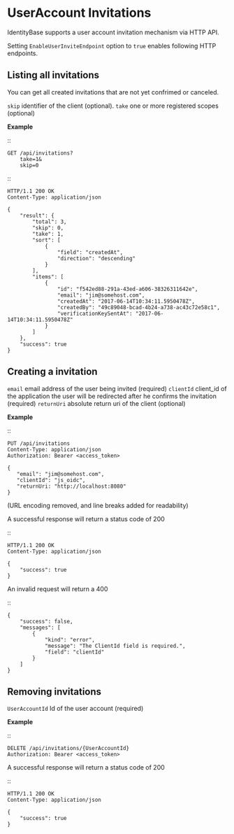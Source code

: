 # UserAccount Invitations

IdentityBase supports a user account invitation mechanism via HTTP API.

Setting `EnableUserInviteEndpoint` option to `true` enables following HTTP endpoints.

## Listing all invitations

You can get all created invitations that are not yet confrimed or canceled.

``skip``
    identifier of the client (optional).
``take``
    one or more registered scopes (optional)

**Example**

::

    GET /api/invitations?
        take=1&
        skip=0

::

    HTTP/1.1 200 OK
    Content-Type: application/json

    {
        "result": {
            "total": 3,
            "skip": 0,
            "take": 1,
            "sort": [
                {
                    "field": "createdAt",
                    "direction": "descending"
                }
            ],
            "items": [
                {
                    "id": "f542ed88-291a-43ed-a606-38326311642e",
                    "email": "jim@somehost.com",
                    "createdAt": "2017-06-14T10:34:11.5950478Z",
                    "createdBy": "49c89048-bcad-4b24-a738-ac43c72e58c1",
                    "verificationKeySentAt": "2017-06-14T10:34:11.5950478Z"
                }
            ]
        },
        "success": true
    }

## Creating a invitation

``email``
    email address of the user being invited (required)
``clientId``
    client_id of the application the user will be redirected after he confirms the invitation (required)
``returnUri``
    absolute return uri of the client (optional)

**Example**

::

    PUT /api/invitations
    Content-Type: application/json
    Authorization: Bearer <access_token>

    {
       "email": "jim@somehost.com",
       "clientId": "js_oidc",
       "returnUri: "http://localhost:8080"
    }


(URL encoding removed, and line breaks added for readability)

A successful response will return a status code of 200

::

    HTTP/1.1 200 OK
    Content-Type: application/json

    {
        "success": true
    }

An invalid request will return a 400

::

    {
        "success": false,
        "messages": [
            {
                "kind": "error",
                "message": "The ClientId field is required.",
                "field": "clientId"
            }
        ]
    }

## Removing invitations

``UserAccountId``
    Id of the user account (required)

**Example**

::

    DELETE /api/invitations/{UserAccountId}
    Authorization: Bearer <access_token>


A successful response will return a status code of 200

::

    HTTP/1.1 200 OK
    Content-Type: application/json

    {
        "success": true
    }